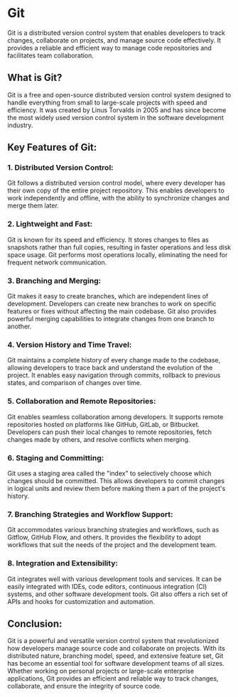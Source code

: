 Git
===

Git is a distributed version control system that enables developers to track changes, collaborate on projects, and manage source code effectively. It provides a reliable and efficient way to manage code repositories and facilitates team collaboration.

What is Git?
------------

Git is a free and open-source distributed version control system designed to handle everything from small to large-scale projects with speed and efficiency. It was created by Linus Torvalds in 2005 and has since become the most widely used version control system in the software development industry.

Key Features of Git:
--------------------

### 1\. Distributed Version Control:

Git follows a distributed version control model, where every developer has their own copy of the entire project repository. This enables developers to work independently and offline, with the ability to synchronize changes and merge them later.

### 2\. Lightweight and Fast:

Git is known for its speed and efficiency. It stores changes to files as snapshots rather than full copies, resulting in faster operations and less disk space usage. Git performs most operations locally, eliminating the need for frequent network communication.

### 3\. Branching and Merging:

Git makes it easy to create branches, which are independent lines of development. Developers can create new branches to work on specific features or fixes without affecting the main codebase. Git also provides powerful merging capabilities to integrate changes from one branch to another.

### 4\. Version History and Time Travel:

Git maintains a complete history of every change made to the codebase, allowing developers to trace back and understand the evolution of the project. It enables easy navigation through commits, rollback to previous states, and comparison of changes over time.

### 5\. Collaboration and Remote Repositories:

Git enables seamless collaboration among developers. It supports remote repositories hosted on platforms like GitHub, GitLab, or Bitbucket. Developers can push their local changes to remote repositories, fetch changes made by others, and resolve conflicts when merging.

### 6\. Staging and Committing:

Git uses a staging area called the "index" to selectively choose which changes should be committed. This allows developers to commit changes in logical units and review them before making them a part of the project's history.

### 7\. Branching Strategies and Workflow Support:

Git accommodates various branching strategies and workflows, such as Gitflow, GitHub Flow, and others. It provides the flexibility to adopt workflows that suit the needs of the project and the development team.

### 8\. Integration and Extensibility:

Git integrates well with various development tools and services. It can be easily integrated with IDEs, code editors, continuous integration (CI) systems, and other software development tools. Git also offers a rich set of APIs and hooks for customization and automation.

Conclusion:
-----------

Git is a powerful and versatile version control system that revolutionized how developers manage source code and collaborate on projects. With its distributed nature, branching model, speed, and extensive feature set, Git has become an essential tool for software development teams of all sizes. Whether working on personal projects or large-scale enterprise applications, Git provides an efficient and reliable way to track changes, collaborate, and ensure the integrity of source code.